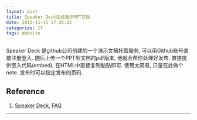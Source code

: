 ```yaml
---
layout: post
title: Speaker Deck在线演示PPT文档
date: 2015-11-15 17:26:22
categories: IT
tags: Website
---
```


Speaker Deck 是github公司创建的一个演示文稿托管服务, 可以用Github账号直接注册登入. 随后上传一个PPT型文档的pdf版本, 他就会帮你处理好发布. 直接提供嵌入代码(embed), 在HTML中直接复制黏贴即可. 使用太简易, 只是在此做个note. 发布时可以指定发布的页码.

<script async class="speakerdeck-embed" data-id="8f94a541eca041cc90db83562ed353eb" data-ratio="1.33333333333333" src="//speakerdeck.com/assets/embed.js"></script>

<script async class="speakerdeck-embed" data-id="9c7ac750ac940130d6a626f5cde8fd08" data-ratio="1.33333333333333" src="//speakerdeck.com/assets/embed.js"></script>

## Reference

1. [Speaker Deck](https://speakerdeck.com/), [FAQ](https://speakerdeck.com/faq)

------
